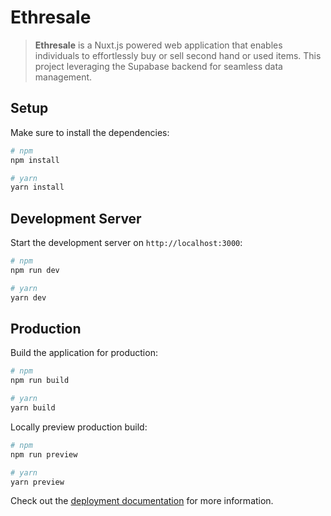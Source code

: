 # Ethresale

> **Ethresale** is a Nuxt.js powered web application that enables individuals to effortlessly buy or sell second hand or used items. This project leveraging the Supabase backend for seamless data management.

## Setup

Make sure to install the dependencies:

```bash
# npm
npm install

# yarn
yarn install
```

## Development Server

Start the development server on `http://localhost:3000`:

```bash
# npm
npm run dev

# yarn
yarn dev
```

## Production

Build the application for production:

```bash
# npm
npm run build

# yarn
yarn build
```

Locally preview production build:

```bash
# npm
npm run preview

# yarn
yarn preview
```

Check out the [deployment documentation](https://nuxt.com/docs/getting-started/deployment) for more information.
